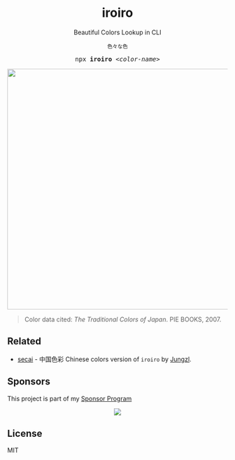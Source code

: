 <h1 align='center'> iroiro </h1>

<p align='center'> Beautiful Colors Lookup in CLI</p>

<p align='center'><sup>色々な色</sup></p>
<pre align='center'>
npx <b>iroiro</b> <em>&lt;color-name&gt;</em>
</pre>

<p align='center'>
<img src="https://user-images.githubusercontent.com/11247099/95227462-b9960080-0830-11eb-89c7-2a27b65566fb.png" width='550'/>
</p>

> Color data cited: *The Traditional Colors of Japan*. PIE BOOKS, 2007.

## Related

- [secai](https://github.com/Jungzl/secai) - 中国色彩 Chinese colors version of `iroiro` by [Jungzl](https://github.com/Jungzl).

## Sponsors

This project is part of my <a href='https://github.com/antfu-sponsors'>Sponsor Program</a>

<p align="center">
  <a href="https://cdn.jsdelivr.net/gh/antfu/static/sponsors.svg">
    <img src='https://cdn.jsdelivr.net/gh/antfu/static/sponsors.svg'/>
  </a>
</p>

## License

MIT

